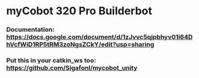 # myCobot 320 Pro Builderbot

### Documentation: https://docs.google.com/document/d/1zJvvc5qjpbhyv01i64DhVcfWiD1RP5tRM3zoNgsZCkY/edit?usp=sharing
### Put this in your catkin_ws too: https://github.com/Sigafonl/mycobot_unity
